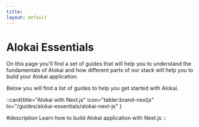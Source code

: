 ```yaml
---
title: 
layout: default
---
```


# Alokai Essentials

On this page you'll find a set of guides that will help you to understand the fundamentals of Alokai and how different parts of our stack will help you to build your Alokai application. 

Below you will find a list of guides to help you get started with Alokai. 

::card{title="Alokai with Next.js" icon="tabler:brand-nextjs" to="/guides/alokai-essentials/alokai-next-js" }

#description
Learn how to build Alokai application with Next.js
::
